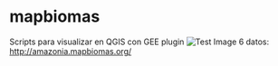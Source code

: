 # mapbiomas
Scripts para visualizar en QGIS con GEE plugin
![Test Image 6](master/qgis_mapbiomasAmaz.PNG)
datos: http://amazonia.mapbiomas.org/
